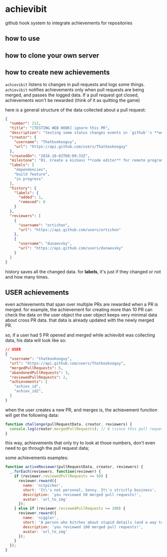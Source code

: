# achievibit
github hook system to integrate achievements for repositories

## how to use

## how to clone your own server

## how to create new achievements


`achievibit` listens to changes in pull requests and logs some things.
`achievibit` notifies achievements only when pull requests are being merged, and passes the logged data.
If a pull request got closed, achievements won't be rewarded (think of it as quitting the game)

here is a general structure of the data collected about a pull request:
```json
{
  "number": 212,
  "title": "[TESTING WEB HOOK] ignore this PR",
  "description": "testing some status changes events in `github`'s **webhooks**.",
  "creator": {
    "username": "Thatkookooguy",
    "url": "https://api.github.com/users/Thatkookooguy"
  },
  "createdOn": "2016-10-02T08:09:33Z",
  "milestone": "01. Create a kickass **code editor** for remote programming",
  "labels": [
    "dependencies",
    "build feature",
    "in progress"
  ],
  "history": {
    "labels": {
      "added": 1,
      "removed": 0
    }
  },
  "reviewers": [
    {
      "username": "ortichon",
      "url": "https://api.github.com/users/ortichon"
    },
    {
      "username": "dunaevsky",
      "url": "https://api.github.com/users/dunaevsky"
    }
  ]
}
```

history saves all the changed data. for **labels**, it's just if they changed or not and how many times.

## USER achievements

even achievements that span over multiple PRs are rewarded when a PR is merged. for example, the achievement for creating more than 10 PR can check the data on the user object
the user object keeps very minimal data about cross PR data. that data is already updated with the newly merged PR.

so, if a user had 5 PR opened and merged while achievibit was collecting data, his data will look like so:

```json
// USER
{
  "username": "thatkookooguy",
  "url": "https://api.github.com/users/Thatkookooguy",
  "mergedPullRequests": 5,
  "abandonedPullRequests": 3,
  "reviewedPullRequests": 2,
  "achievements": [
    "achiev_id",
    "achiev_id2",
  ]
}
```

when the user creates a new PR, and merges is, the achievement function will get the following data:

```javascript
function challenge(pullRequestData, creator, reviewers) {
  console.log(creator.mergedPullRequests); // 6 (since this pull request is already included)
}
```

this way, achievements that only try to look at those numbers, don't even need to go through the pull request data;

some achievements examples:
```javascript
function activeReviewer(pullRequestData, creator, reviewers) {
  _.forEach(reviewers, function(reviewer) {
    if (reviewer.reviewedPullRequests >= 50) {
      reviewer.reward({
        name: 'nitpicker',
        short: 'It\'s not personal, Sonny. It\'s strictly business',
        description: 'you reviewed 50 merged pull requests!',
        avatar: 'url_to_img'
      });
    } else if (reviewer.reviewedPullRequests >= 100) {
      reviewer.reward({
        name: 'niggler',
        short: 'A person who bitches about stupid details (and a way to get away with saying nigger)',
        description: 'you reviewed 100 merged pull requests!',
        avatar: 'url_to_img'
      });
    }
  });
}
```
